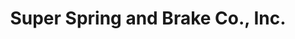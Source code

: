 ---
title: "Super Spring and Brake Co., Inc."
url: /hartford/super-spring-and-brake-co-inc/
shop: Autowerkstatt
---